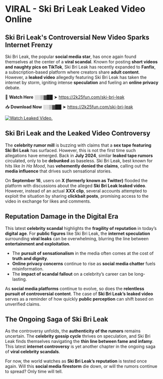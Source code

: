 # VIRAL - Ski Bri Leak Leaked Video Online

## **Ski Bri Leak's Controversial New Video Sparks Internet Frenzy**  

Ski Bri Leak, the popular **social media star**, has once again found themselves at the center of a **viral scandal**. Known for posting **short videos and naughty pics on TikTok**, Ski Bri Leak has recently expanded to **Fanfix**, a subscription-based platform where creators share **adult content**. However, a **leaked video** allegedly featuring Ski Bri Leak has taken the internet by storm, igniting intense **speculation** and fueling an **online privacy** debate.  

🔴 **Watch Here** ░░▒▓██ ➤ https://2k25fun.com/ski-bri-leak  

📥 **Download Now** ░░▒▓██ ➤ https://2k25fun.com/ski-bri-leak  

[![Watch Leaked Video.](https://miro.medium.com/v2/resize:fit:828/format:webp/1*cilzJN44JGOrTw9NJCrNHA.gif "Watch Leaked Video")](https://2k25fun.com/ski-bri-leak)

## **Ski Bri Leak and the Leaked Video Controversy**  

The **celebrity rumor mill** is buzzing with claims that a **sex tape featuring Ski Bri Leak** has surfaced. However, this is not the first time such allegations have emerged. Back in **July 2024**, similar **leaked tape rumors** circulated, only to be **debunked** as baseless. Ski Bri Leak, best known for hits like *In Ha Mood*, has **vehemently denied the claims**, calling out the **media influence** that drives such sensational stories.  

On **September 16**, users on **X (formerly known as Twitter)** flooded the platform with discussions about the alleged **Ski Bri Leak leaked video**. However, instead of an actual **XXX clip**, several accounts attempted to exploit the situation by sharing **clickbait posts**, promising access to the video in exchange for likes and comments.  

## **Reputation Damage in the Digital Era**  

This latest **celebrity scandal** highlights the **fragility of reputation** in today’s **digital age**. For **public figures** like Ski Bri Leak, the **internet speculation** surrounding **viral leaks** can be overwhelming, blurring the line between **entertainment and exploitation**.  

- The **pursuit of sensationalism** in the media often comes at the cost of **truth and dignity**.  
- **Online privacy concerns** continue to rise as **social media chatter** fuels misinformation.  
- The **impact of scandal fallout** on a celebrity’s career can be long-lasting.  

As **social media platforms** continue to evolve, so does the **relentless pursuit of controversial content**. The case of **Ski Bri Leak’s leaked video** serves as a reminder of how quickly **public perception** can shift based on unverified claims.  

## **The Ongoing Saga of Ski Bri Leak**  

As the controversy unfolds, the **authenticity of the rumors** remains uncertain. The **celebrity gossip cycle** thrives on speculation, and Ski Bri Leak finds themselves navigating the **thin line between fame and infamy**. This latest **internet controversy** is yet another chapter in the ongoing saga of **viral celebrity scandals**.  

For now, the world watches as **Ski Bri Leak’s reputation** is tested once again. Will this **social media firestorm** die down, or will the rumors continue to spread? Only time will tell.